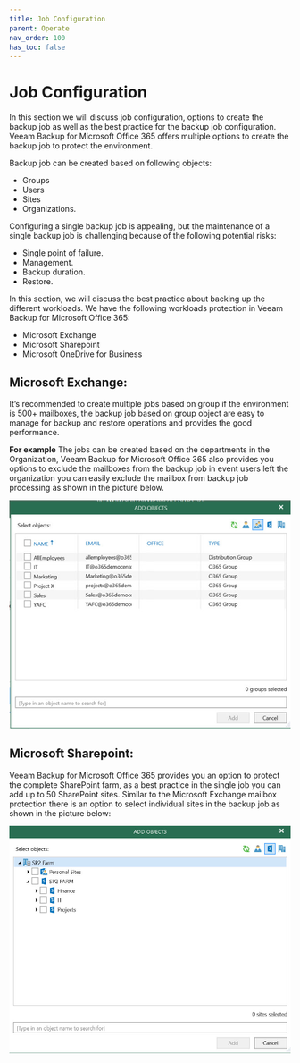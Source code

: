 ```yaml
---
title: Job Configuration
parent: Operate
nav_order: 100
has_toc: false
---
```

# Job Configuration 

In this section we will discuss job configuration, options to create the backup job as well as the best practice for the backup job configuration.
Veeam Backup for Microsoft Office 365 offers multiple options to create the backup job to protect the environment.

Backup job can be created based on following objects:

* Groups
* Users
* Sites
* Organizations.

Configuring a single backup job is appealing, but the maintenance of a single backup job is challenging because of the following potential risks:

* Single point of failure.
* Management.
* Backup duration.  
* Restore.

In this section, we will discuss the best practice about backing up the different workloads.
We have the following workloads protection in Veeam Backup for Microsoft Office 365:

* Microsoft Exchange
* Microsoft Sharepoint
* Microsoft OneDrive for Business

## Microsoft Exchange:

It’s recommended to create multiple jobs based on group if the environment is 500+ mailboxes, the backup job based on group object are easy to manage for backup and restore operations and provides the good performance.

**For example**
The jobs can be created based on the departments in the Organization, Veeam Backup for Microsoft Office 365 also provides you options to exclude the mailboxes from the backup job in event users left the organization you can easily exclude the mailbox from backup job processing as shown in the picture below.

![Exchange Job](ExJob.jpg)


## Microsoft Sharepoint:
Veeam Backup for Microsoft Office 365 provides you an option to protect the complete SharePoint farm, as a best practice in the single job you can add up to 50 SharePoint sites.
Similar to the Microsoft Exchange mailbox protection there is an option to select individual sites in the backup job as shown in the picture below:


 ![Sharepoint Job](SPJob.jpg)
